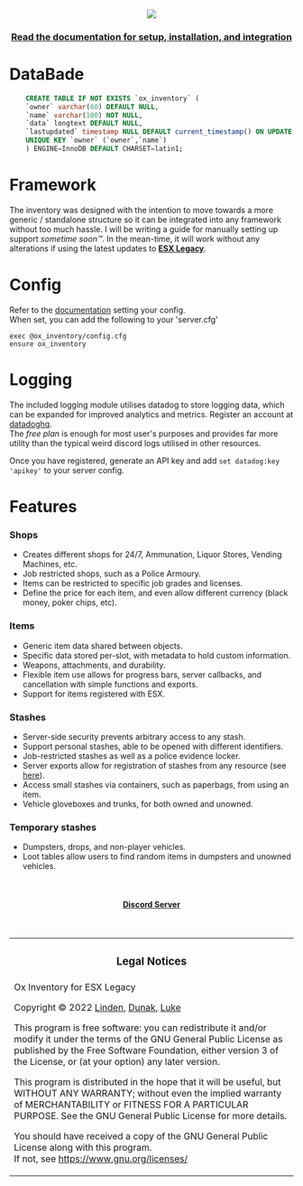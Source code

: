 <div align='center'><img src='https://user-images.githubusercontent.com/65407488/147992899-93998c0a-75fb-4055-8c06-8da8c49342d6.png'/></div>
<div align='center'><h3><a href='https://overextended.github.io/docs/ox_inventory/'>Read the documentation for setup, installation, and integration</a></h3></div>


# DataBade 
```sql
    CREATE TABLE IF NOT EXISTS `ox_inventory` (
    `owner` varchar(60) DEFAULT NULL,
    `name` varchar(100) NOT NULL,
    `data` longtext DEFAULT NULL,
    `lastupdated` timestamp NULL DEFAULT current_timestamp() ON UPDATE current_timestamp(),
    UNIQUE KEY `owner` (`owner`,`name`)
    ) ENGINE=InnoDB DEFAULT CHARSET=latin1;

```

# Framework

The inventory was designed with the intention to move towards a more generic / standalone structure so it can be integrated into any framework without too much hassle. I will be writing a guide for manually setting up support _sometime soon™_. In the mean-time, it will work without any alterations if using the latest updates to **[ESX Legacy](https://github.com/esx-framework/esx-legacy)**.

# Config
Refer to the [documentation](https://overextended.github.io/ox_inventory/#configuration) setting your config.  
When set, you can add the following to your 'server.cfg'
```
exec @ox_inventory/config.cfg
ensure ox_inventory
```

# Logging

The included logging module utilises datadog to store logging data, which can be expanded for improved analytics and metrics. Register an account at [datadoghq](https://www.datadoghq.com/).  
The _free plan_ is enough for most user's purposes and provides far more utility than the typical weird discord logs utilised in other resources.  

Once you have registered, generate an API key and add `set datadog:key 'apikey'` to your server config.


# Features

### Shops

- Creates different shops for 24/7, Ammunation, Liquor Stores, Vending Machines, etc.
- Job restricted shops, such as a Police Armoury.
- Items can be restricted to specific job grades and licenses.
- Define the price for each item, and even allow different currency (black money, poker chips, etc).


### Items

- Generic item data shared between objects.
- Specific data stored per-slot, with metadata to hold custom information.
- Weapons, attachments, and durability.
- Flexible item use allows for progress bars, server callbacks, and cancellation with simple functions and exports.
- Support for items registered with ESX.


### Stashes

- Server-side security prevents arbitrary access to any stash.
- Support personal stashes, able to be opened with different identifiers.
- Job-restricted stashes as well as a police evidence locker.
- Server exports allow for registration of stashes from any resource (see [here](https://github.com/overextended/ox_inventory_examples/blob/main/server.lua)).
- Access small stashes via containers, such as paperbags, from using an item.
- Vehicle gloveboxes and trunks, for both owned and unowned.


### Temporary stashes

- Dumpsters, drops, and non-player vehicles.
- Loot tables allow users to find random items in dumpsters and unowned vehicles.


<br><div><h4 align='center'><a href='https://discord.gg/overextended'>Discord Server</a></h4></div><br>


<table><tr><td><h3 align='center'>Legal Notices</h2></tr></td>
<tr><td>
Ox Inventory for ESX Legacy  

Copyright © 2022  [Linden](https://github.com/thelindat), [Dunak](https://github.com/dunak-debug), [Luke](https://github.com/LukeWasTakenn)


This program is free software: you can redistribute it and/or modify
it under the terms of the GNU General Public License as published by
the Free Software Foundation, either version 3 of the License, or
(at your option) any later version.  


This program is distributed in the hope that it will be useful,
but WITHOUT ANY WARRANTY; without even the implied warranty of
MERCHANTABILITY or FITNESS FOR A PARTICULAR PURPOSE.  See the
GNU General Public License for more details.  


You should have received a copy of the GNU General Public License
along with this program.  
If not, see <https://www.gnu.org/licenses/>
</td></tr></table>
